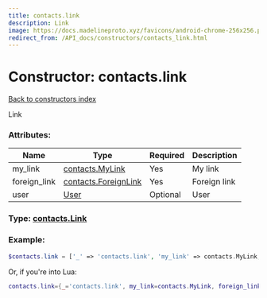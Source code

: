 ```yaml
---
title: contacts.link
description: Link
image: https://docs.madelineproto.xyz/favicons/android-chrome-256x256.png
redirect_from: /API_docs/constructors/contacts_link.html
---
```

# Constructor: contacts.link  
[Back to constructors index](index.md)



Link

### Attributes:

| Name     |    Type       | Required | Description |
|----------|---------------|----------|-------------|
|my\_link|[contacts.MyLink](../constructors/contacts.MyLink.md) | Yes|My link|
|foreign\_link|[contacts.ForeignLink](../constructors/contacts.ForeignLink.md) | Yes|Foreign link|
|user|[User](../types/User.md) | Optional|User|



### Type: [contacts.Link](../types/contacts.Link.md)


### Example:

```php
$contacts.link = ['_' => 'contacts.link', 'my_link' => contacts.MyLink, 'foreign_link' => contacts.ForeignLink, 'user' => User];
```  


Or, if you're into Lua:

```lua
contacts.link={_='contacts.link', my_link=contacts.MyLink, foreign_link=contacts.ForeignLink, user=User}

```


